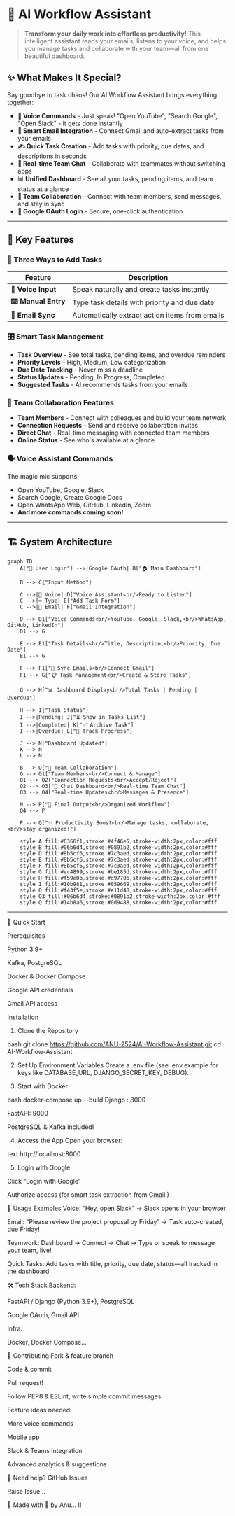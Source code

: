 # 🚀 AI Workflow Assistant

> **Transform your daily work into effortless productivity!** This intelligent assistant reads your emails, listens to your voice, and helps you manage tasks and collaborate with your team—all from one beautiful dashboard.

## ✨ What Makes It Special?

Say goodbye to task chaos! Our AI Workflow Assistant brings everything together:

- **🎤 Voice Commands** - Just speak! "Open YouTube", "Search Google", "Open Slack" - it gets done instantly
- **📧 Smart Email Integration** - Connect Gmail and auto-extract tasks from your emails
- **✍️ Quick Task Creation** - Add tasks with priority, due dates, and descriptions in seconds
- **💬 Real-time Team Chat** - Collaborate with teammates without switching apps
- **📊 Unified Dashboard** - See all your tasks, pending items, and team status at a glance
- **👥 Team Collaboration** - Connect with team members, send messages, and stay in sync
- **🔐 Google OAuth Login** - Secure, one-click authentication

---

## 🎯 Key Features

### 📱 Three Ways to Add Tasks

| Feature | Description |
|---------|-------------|
| **🎤 Voice Input** | Speak naturally and create tasks instantly |
| **⌨️ Manual Entry** | Type task details with priority and due date |
| **📧 Email Sync** | Automatically extract action items from emails |

### 🎛️ Smart Task Management

- **Task Overview** - See total tasks, pending items, and overdue reminders
- **Priority Levels** - High, Medium, Low categorization
- **Due Date Tracking** - Never miss a deadline
- **Status Updates** - Pending, In Progress, Completed
- **Suggested Tasks** - AI recommends tasks from your emails

### 👥 Team Collaboration Features

- **Team Members** - Connect with colleagues and build your team network
- **Connection Requests** - Send and receive collaboration invites
- **Direct Chat** - Real-time messaging with connected team members
- **Online Status** - See who's available at a glance

### 🗣️ Voice Assistant Commands

The magic mic supports:
- Open YouTube, Google, Slack
- Search Google, Create Google Docs
- Open WhatsApp Web, GitHub, LinkedIn, Zoom
- **And more commands coming soon!**

---

## 🏗️ System Architecture

```mermaid
graph TD
    A["👤 User Login"] -->|Google OAuth| B["🏠 Main Dashboard"]
    
    B --> C{"Input Method"}
    
    C -->|🎤 Voice| D["Voice Assistant<br/>Ready to Listen"]
    C -->|⌨️ Type| E["Add Task Form"]
    C -->|📧 Email| F["Gmail Integration"]
    
    D --> D1["Voice Commands<br/>YouTube, Google, Slack,<br/>WhatsApp, GitHub, LinkedIn"]
    D1 --> G
    
    E --> E1["Task Details<br/>Title, Description,<br/>Priority, Due Date"]
    E1 --> G
    
    F --> F1["📨 Sync Emails<br/>Connect Gmail"]
    F1 --> G["📋 Task Management<br/>Create & Store Tasks"]
    
    G --> H["📊 Dashboard Display<br/>Total Tasks | Pending | Overdue"]
    
    H --> I{"Task Status"}
    I -->|Pending| J["⏳ Show in Tasks List"]
    I -->|Completed| K["✅ Archive Task"]
    I -->|Overdue| L["🎯 Track Progress"]
    
    J --> N["Dashboard Updated"]
    K --> N
    L --> N
    
    B --> O["👥 Team Collaboration"]
    O --> O1["Team Members<br/>Connect & Manage"]
    O1 --> O2["Connection Requests<br/>Accept/Reject"]
    O2 --> O3["💬 Chat Dashboard<br/>Real-time Team Chat"]
    O3 --> O4["Real-time Updates<br/>Messages & Presence"]
    
    N --> P["🎯 Final Output<br/>Organized Workflow"]
    O4 --> P
    
    P --> Q["✨ Productivity Boost<br/>Manage tasks, collaborate,<br/>stay organized!"]
    
    style A fill:#6366f1,stroke:#4f46e5,stroke-width:2px,color:#fff
    style B fill:#06b6d4,stroke:#0891b2,stroke-width:2px,color:#fff
    style D fill:#8b5cf6,stroke:#7c3aed,stroke-width:2px,color:#fff
    style E fill:#8b5cf6,stroke:#7c3aed,stroke-width:2px,color:#fff
    style F fill:#8b5cf6,stroke:#7c3aed,stroke-width:2px,color:#fff
    style G fill:#ec4899,stroke:#be185d,stroke-width:2px,color:#fff
    style H fill:#f59e0b,stroke:#d97706,stroke-width:2px,color:#fff
    style I fill:#10b981,stroke:#059669,stroke-width:2px,color:#fff
    style O fill:#f43f5e,stroke:#e11d48,stroke-width:2px,color:#fff
    style O3 fill:#06b6d4,stroke:#0891b2,stroke-width:2px,color:#fff
    style Q fill:#14b8a6,stroke:#0d9488,stroke-width:2px,color:#fff
```

---

🚀 Quick Start

Prerequisites

Python 3.9+

Kafka, PostgreSQL

Docker & Docker Compose

Google API credentials

Gmail API access

Installation
1. Clone the Repository

bash
git clone https://github.com/ANU-2524/AI-Workflow-Assistant.git
cd AI-Workflow-Assistant

2. Set Up Environment Variables
Create a .env file (see .env.example for keys like DATABASE_URL, DJANGO_SECRET_KEY, DEBUG).

3. Start with Docker

bash
docker-compose up --build
Django : 8000

FastAPI: 9000

PostgreSQL & Kafka included!

4. Access the App
Open your browser:

text
http://localhost:8000

5. Login with Google

Click “Login with Google”

Authorize access (for smart task extraction from Gmail!)

👀 Usage Examples
Voice:
“Hey, open Slack” → Slack opens in your browser

Email:
“Please review the project proposal by Friday” → Task auto-created, due Friday!

Teamwork:
Dashboard → Connect → Chat → Type or speak to message your team, live!

Quick Tasks:
Add tasks with title, priority, due date, status—all tracked in the dashboard

🛠️ Tech Stack
Backend:

FastAPI / Django (Python 3.9+), PostgreSQL

Google OAuth, Gmail API 


Infra:

Docker, Docker Compose...

🤝 Contributing
Fork & feature branch

Code & commit

Pull request!

Follow PEP8 & ESLint, write simple commit messages

Feature ideas needed:

More voice commands

Mobile app

Slack & Teams integration

Advanced analytics & suggestions


🙋 Need help?
GitHub Issues

Raise Issue...

🎉 Made with 💖 by Anu... !!